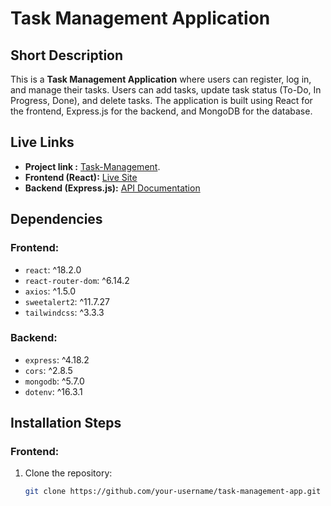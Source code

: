 # Task Management Application

## Short Description
This is a **Task Management Application** where users can register, log in, and manage their tasks. Users can add tasks, update task status (To-Do, In Progress, Done), and delete tasks. The application is built using React for the frontend, Express.js for the backend, and MongoDB for the database.

## Live Links
- **Project link :** [Task-Management](https://task-management-e3a55.web.app).
- **Frontend (React):** [Live Site](https://your-frontend-url.com)
- **Backend (Express.js):** [API Documentation](https://your-backend-url.com)

## Dependencies
### Frontend:
- `react`: ^18.2.0
- `react-router-dom`: ^6.14.2
- `axios`: ^1.5.0
- `sweetalert2`: ^11.7.27
- `tailwindcss`: ^3.3.3

### Backend:
- `express`: ^4.18.2
- `cors`: ^2.8.5
- `mongodb`: ^5.7.0
- `dotenv`: ^16.3.1

## Installation Steps
### Frontend:
1. Clone the repository:
   ```bash
   git clone https://github.com/your-username/task-management-app.git
